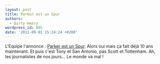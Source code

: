 ```yaml
---
layout: post
title: Parker est un Spur
authors:
  - Dirty Henry
wordpress_id: 895
date: '2011-09-01 15:24:24 +0200'
---
```

L'Equipe l'annonce : [Parker est un Spur](http://www.lequipe.fr/Football/breves2011/20110831_154834_parker-est-un-spur-off.html). Alors oui mais ça fait déjà 10 ans maintenant. Et puis c'est Tony et San Antonio, pas Scott et Tottenham. Ah, les journalistes de nos jours… Le monde va mal !
